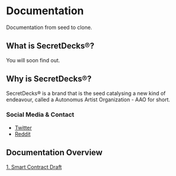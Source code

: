 # Documentation
Documentation from seed to clone.

## What is SecretDecks®?
You will soon find out.

## Why is SecretDecks®?
SecretDecks® is a brand that is the seed catalysing a new kind of endeavour, called a Autonomus Artist Organization - AAO for short. 

### Social Media & Contact
- [Twitter](https://twitter.com/SecretDecks)
- [Reddit](https://www.reddit.com/user/SecretDecks)

## Documentation Overview
[1. Smart Contract Draft](https://github.com/SecretDecks/Documentation/blob/main/SmartContract-Drafts.md) 
